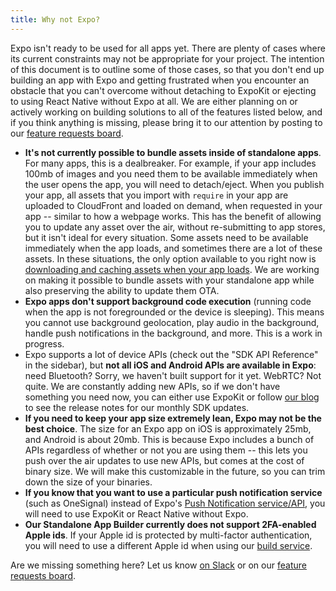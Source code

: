 ```yaml
---
title: Why not Expo?
---
```


Expo isn't ready to be used for all apps yet. There are plenty of cases where its current constraints may not be appropriate for your project. The intention of this document is to outline some of those cases, so that you don't end up building an app with Expo and getting frustrated when you encounter an obstacle that you can't overcome without detaching to ExpoKit or ejecting to using React Native without Expo at all. We are either planning on or actively working on building solutions to all of the features listed below, and if you think anything is missing, please bring it to our attention by posting to our [feature requests board](https://expo.canny.io/feature-requests).

- **It's not currently possible to bundle assets inside of standalone apps**. For many apps, this is a dealbreaker. For example, if your app includes 100mb of images and you need them to be available immediately when the user opens the app, you will need to detach/eject. When you publish your app, all assets that you import with `require` in your app are uploaded to CloudFront and loaded on demand, when requested in your app -- similar to how a webpage works. This has the benefit of allowing you to update any asset over the air, without re-submitting to app stores, but it isn't ideal for every situation. Some assets need to be available immediately when the app loads, and sometimes there are a lot of these assets. In these situations, the only option available to you right now is [downloading and caching assets when your app loads](../guides/preloading-and-caching-assets.html). We are working on making it possible to bundle assets with your standalone app while also preserving the ability to update them OTA.
- **Expo apps don't support background code execution** (running code when the app is not foregrounded or the device is sleeping). This means you cannot use background geolocation, play audio in the background, handle push notifications in the background, and more. This is a work in progress.
- Expo supports a lot of device APIs (check out the "SDK API Reference" in the sidebar), but **not all iOS and Android APIs are available in Expo**: need Bluetooth? Sorry, we haven't built support for it yet. WebRTC? Not quite. We are constantly adding new APIs, so if we don't have something you need now, you can either use ExpoKit or follow [our blog](https://blog.expo.io) to see the release notes for our monthly SDK updates.
- **If you need to keep your app size extremely lean, Expo may not be the best choice**. The size for an Expo app on iOS is approximately 25mb, and Android is about 20mb. This is because Expo includes a bunch of APIs regardless of whether or not you are using them -- this lets you push over the air updates to use new APIs, but comes at the cost of binary size. We will make this customizable in the future, so you can trim down the size of your binaries.
- **If you know that you want to use a particular push notification service** (such as OneSignal) instead of Expo's [Push Notification service/API](../guides/push-notifications.html), you will need to use ExpoKit or React Native without Expo.
- **Our Standalone App Builder currently does not support 2FA-enabled Apple ids**. If your Apple id is protected by multi-factor authentication, you will need to use a different Apple id when using our [build service](../guides/building-standalone-apps.html).

Are we missing something here? Let us know [on Slack](http://slack.expo.io/) or on our [feature requests board](https://expo.canny.io/feature-requests).
